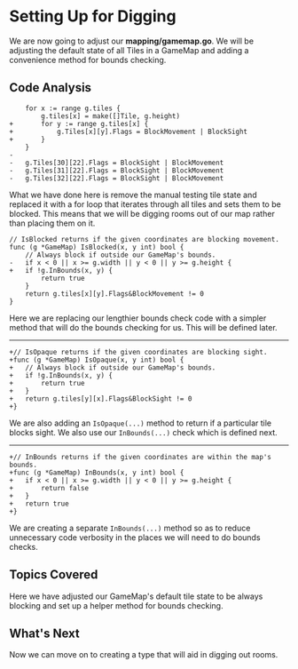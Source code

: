 # Setting Up for Digging
We are now going to adjust our **mapping/gamemap.go**. We will be adjusting the default state of all Tiles in a GameMap and adding a convenience method for bounds checking.

## Code Analysis

```
	for x := range g.tiles {
		g.tiles[x] = make([]Tile, g.height)
+		for y := range g.tiles[x] {
+			g.Tiles[x][y].Flags = BlockMovement | BlockSight
+		}
	}
-
-	g.Tiles[30][22].Flags = BlockSight | BlockMovement
-	g.Tiles[31][22].Flags = BlockSight | BlockMovement
-	g.Tiles[32][22].Flags = BlockSight | BlockMovement
```
What we have done here is remove the manual testing tile state and replaced it with a for loop that iterates through all tiles and sets them to be blocked. This means that we will be digging rooms out of our map rather than placing them on it.

```
// IsBlocked returns if the given coordinates are blocking movement.
func (g *GameMap) IsBlocked(x, y int) bool {
	// Always block if outside our GameMap's bounds.
-	if x < 0 || x >= g.width || y < 0 || y >= g.height {
+	if !g.InBounds(x, y) {
		return true
	}
	return g.tiles[x][y].Flags&BlockMovement != 0
}
```
Here we are replacing our lengthier bounds check code with a simpler method that will do the bounds checking for us. This will be defined later.

---
```
+// IsOpaque returns if the given coordinates are blocking sight.
+func (g *GameMap) IsOpaque(x, y int) bool {
+	// Always block if outside our GameMap's bounds.
+	if !g.InBounds(x, y) {
+		return true
+	}
+	return g.tiles[y][x].Flags&BlockSight != 0
+}
```
We are also adding an `IsOpaque(...)` method to return if a particular tile blocks sight. We also use our `InBounds(...)` check which is defined next.

---
```
+// InBounds returns if the given coordinates are within the map's bounds.
+func (g *GameMap) InBounds(x, y int) bool {
+	if x < 0 || x >= g.width || y < 0 || y >= g.height {
+		return false
+	}
+	return true
+}
```
We are creating a separate `InBounds(...)` method so as to reduce unnecessary code verbosity in the places we will need to do bounds checks.

## Topics Covered
Here we have adjusted our GameMap's default tile state to be always blocking and set up a helper method for bounds checking.

## What's Next
Now we can move on to creating a type that will aid in digging out rooms.
